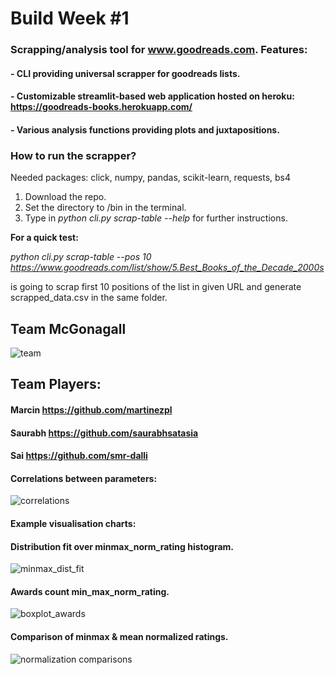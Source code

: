 # Build Week #1

### Scrapping/analysis tool for www.goodreads.com. Features:

#### - CLI providing universal scrapper for goodreads lists.
#### - Customizable streamlit-based web application hosted on heroku: https://goodreads-books.herokuapp.com/
#### - Various analysis functions providing plots and juxtapositions.

### How to run the scrapper?
Needed packages: click, numpy, pandas, scikit-learn, requests, bs4
1. Download the repo.
2. Set the directory to /bin in the terminal. 
3. Type in *python cli.py scrap-table --help* for further instructions.

**For a quick test:**

*python cli.py scrap-table --pos 10 https://www.goodreads.com/list/show/5.Best_Books_of_the_Decade_2000s*

is going to scrap first 10 positions of the list in given URL and generate scrapped_data.csv in the same folder.


## Team McGonagall

![team](https://github.com/martinezpl/goodreads_best2000/blob/main/pngs/704x396.jpg)

## **Team Players:**

#### Marcin https://github.com/martinezpl

#### Saurabh https://github.com/saurabhsatasia

#### Sai https://github.com/smr-dalli


#### Correlations between parameters:

![correlations](https://github.com/martinezpl/goodreads_best2000/blob/main/pngs/correlations.png)


#### Example visualisation charts:

#### Distribution fit over minmax_norm_rating histogram.
![minmax_dist_fit](https://github.com/martinezpl/goodreads_best2000/blob/main/pngs/2minmax_norm_dist.png)

#### Awards count min_max_norm_rating.
![boxplot_awards](https://github.com/martinezpl/goodreads_best2000/blob/main/pngs/8awards_cnt_minmax_norm_scatter.png)

#### Comparison of minmax & mean normalized ratings.
![normalization comparisons](https://github.com/martinezpl/goodreads_best2000/blob/main/pngs/5comparison_mean_minmax.png)
